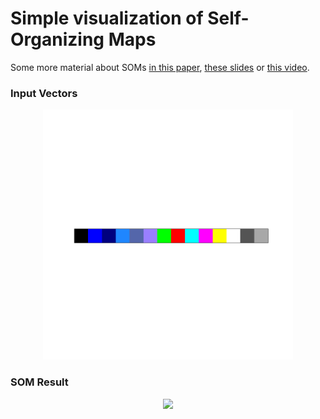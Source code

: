 # Simple visualization of Self-Organizing Maps

Some more material about SOMs [in this paper](https://dl.acm.org/citation.cfm?id=2405960), [these slides](http://www.cs.bham.ac.uk/~jxb/NN/l16.pdf) or [this video](https://www.youtube.com/watch?v=_Euwc9fWBJw).


### Input Vectors

<p align="center">
<img src="result_plots/input.png" width="400px"/>
</p>

### SOM Result
<p align="center">
<img src="result_plots/som.gif" width="500px"/>
</p>